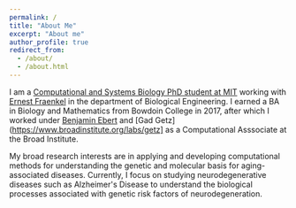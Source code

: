 ```yaml
---
permalink: /
title: "About Me"
excerpt: "About me"
author_profile: true
redirect_from: 
  - /about/
  - /about.html
---
```


I am a [Computational and Systems Biology PhD student at MIT](http://csbphd.mit.edu/) working with [Ernest Fraenkel](http://fraenkel.mit.edu/) in the department of Biological Engineering. I earned a BA in Biology and Mathematics from Bowdoin College in 2017, after which I worked under [Benjamin Ebert](https://ebertlab.dana-farber.org/) and [Gad Getz](https://www.broadinstitute.org/labs/getz] as a Computational Asssociate at the Broad Institute.

My broad research interests are in applying and developing computational methods for understanding the genetic and molecular basis for aging-associated diseases. Currently, I focus on studying neurodegenerative diseases such as Alzheimer's Disease to understand the biological processes associated with genetic risk factors of neurodegeneration.
